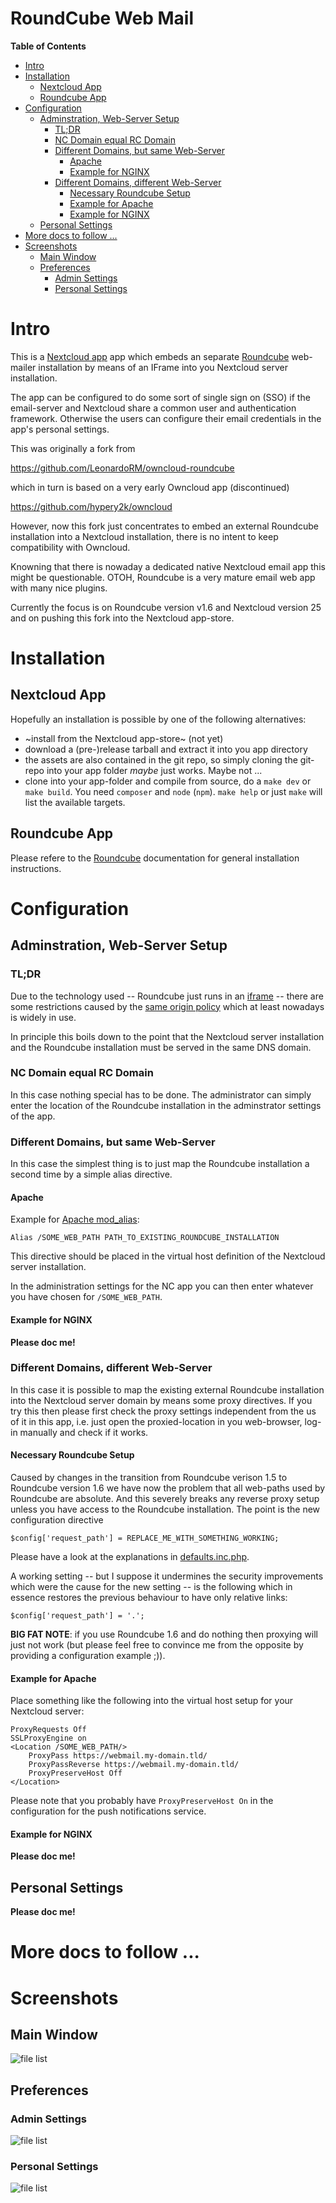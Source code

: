 RoundCube Web Mail
==================

<!-- markdown-toc start - Don't edit this section. Run M-x markdown-toc-refresh-toc -->
**Table of Contents**

- [Intro](#intro)
- [Installation](#installation)
    - [Nextcloud App](#nextcloud-app)
    - [Roundcube App](#roundcube-app)
- [Configuration](#configuration)
    - [Adminstration, Web-Server Setup](#adminstration-web-server-setup)
        - [TL;DR](#tldr)
        - [NC Domain equal RC Domain](#nc-domain-equal-rc-domain)
        - [Different Domains, but same Web-Server](#different-domains-but-same-web-server)
            - [Apache](#apache)
            - [Example for NGINX](#example-for-nginx)
        - [Different Domains, different Web-Server](#different-domains-different-web-server)
            - [Necessary Roundcube Setup](#necessary-roundcube-setup)
            - [Example for Apache](#example-for-apache)
            - [Example for NGINX](#example-for-nginx-1)
    - [Personal Settings](#personal-settings)
- [More docs to follow ...](#more-docs-to-follow-)
- [Screenshots](#screenshots)
    - [Main Window](#main-window)
    - [Preferences](#preferences)
        - [Admin Settings](#admin-settings)
        - [Personal Settings](#personal-settings-1)

<!-- markdown-toc end -->

# Intro

This is a [Nextcloud app](https://nextcloud.com/) app which embeds an
separate [Roundcube](https://roundcube.net/) web-mailer installation
by means of an IFrame into you Nextcloud server installation.

The app can be configured to do some sort of single sign on (SSO) if
the email-server and Nextcloud share a common user and authentication
framework. Otherwise the users can configure their email credentials
in the app's personal settings.

This was originally a fork from

https://github.com/LeonardoRM/owncloud-roundcube

which in turn is based on a very early Owncloud app (discontinued)

https://github.com/hypery2k/owncloud

However, now this fork just concentrates to embed an external
Roundcube installation into a Nextcloud installation, there is no intent to keep
compatibility with Owncloud.

Knowning that there is nowaday a dedicated native Nextcloud email app this might be
questionable. OTOH, Roundcube is a very mature email web app with many nice plugins. 

Currently the focus is on Roundcube version v1.6 and Nextcloud version
25 and on pushing this fork into the Nextcloud app-store.

# Installation

## Nextcloud App

Hopefully an installation is possible by one of the following alternatives:

- ~install from the Nextcloud app-store~ (not yet)
- download a (pre-)release tarball and extract it into you app directory
- the assets are also contained in the git repo, so simply cloning the git-repo into your app folder *maybe* just works. Maybe not ...
- clone into your app-folder and compile from source, do a `make dev` or `make build`. You need `composer` and `node` (`npm`). `make help` or just `make` will list the available targets.

## Roundcube App

Please refere to the [Roundcube](https://roundcube.net/) documentation for general installation instructions.

# Configuration

## Adminstration, Web-Server Setup

### TL;DR

Due to the technology used -- Roundcube just runs in an
[iframe](https://developer.mozilla.org/en-US/docs/Web/HTML/Element/iframe) --
there are some restrictions caused by the [same origin
policy](https://developer.mozilla.org/en-US/docs/Web/Security/Same-origin_policy)
which at least nowadays is widely in use.

In principle this boils down to the point that the Nextcloud server
installation and the Roundcube installation must be served in the same
DNS domain.

### NC Domain equal RC Domain

In this case nothing special has to be done. The administrator can
simply enter the location of the Roundcube installation in the
adminstrator settings of the app.

### Different Domains, but same Web-Server

In this case the simplest thing is to just map the Roundcube
installation a second time by a simple alias directive.

#### Apache

Example for [Apache mod_alias](https://httpd.apache.org/docs/2.4/mod/mod_alias.html):

```
Alias /SOME_WEB_PATH PATH_TO_EXISTING_ROUNDCUBE_INSTALLATION

```

This directive should be placed in the virtual host definition of
the Nextcloud server installation.

In the administration settings for the NC app you can then enter
whatever you have chosen for `/SOME_WEB_PATH`.

#### Example for NGINX

**Please doc me!**

### Different Domains, different Web-Server

In this case it is possible to map the existing external Roundcube
installation into the Nextcloud server domain by means some proxy
directives. If you try this then please first check the proxy settings
independent from the us of it in this app, i.e. just open the
proxied-location in you web-browser, log-in manually and check if it
works.

#### Necessary Roundcube Setup

Caused by changes in the transition from Roundcube verison 1.5 to
Roundcube version 1.6 we have now the problem that all web-paths used
by Roundcube are absolute. And this severely breaks any reverse proxy
setup unless you have access to the Roundcube installation. The point
is the new configuration directive

```
$config['request_path'] = REPLACE_ME_WITH_SOMETHING_WORKING;
```

Please have a look at the explanations in
[defaults.inc.php](https://github.com/roundcube/roundcubemail/blob/e2370544907034679d47a8be348a5b2a796fcdf9/config/defaults.inc.php#L821-L829).

A working setting -- but I suppose it undermines the security
improvements which were the cause for the new setting -- is the
following which in essence restores the previous behaviour to
have only relative links:

```
$config['request_path'] = '.';
```

**BIG FAT NOTE**: if you use Roundcube 1.6 and do nothing then
proxying will just not work (but please feel free to convince me from
the opposite by providing a configuration example ;)).

#### Example for Apache

Place something like the following into the virtual host setup for
your Nextcloud server:

```
ProxyRequests Off
SSLProxyEngine on
<Location /SOME_WEB_PATH/>
    ProxyPass https://webmail.my-domain.tld/
    ProxyPassReverse https://webmail.my-domain.tld/
    ProxyPreserveHost Off
</Location>
```

Please note that you probably have `ProxyPreserveHost On` in the
configuration for the push notifications service.

#### Example for NGINX

**Please doc me!**

## Personal Settings

**Please doc me!**

# More docs to follow ...

# Screenshots

## Main Window

![file list](contrib/screenshots/main-window.png)

## Preferences

### Admin Settings

![file list](contrib/screenshots/admin-settings.png)

### Personal Settings

![file list](contrib/screenshots/personal-settings.png)
